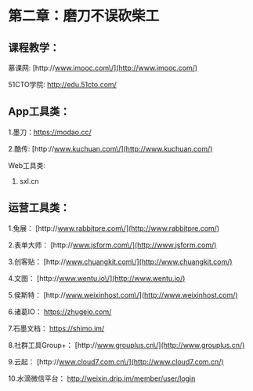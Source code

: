 # 第二章：磨刀不误砍柴工

## 课程教学：

慕课网: [http:\/\/www.imooc.com\/](http://www.imooc.com/)

51CTO学院: [http:\/\/edu.51cto.com\/](http://edu.51cto.com/)

## App工具类：

1.墨刀：[https:\/\/modao.cc\/](https://modao.cc/)

2.酷传: [http:\/\/www.kuchuan.com\/](http://www.kuchuan.com/)

Web工具类:

1.  sxl.cn


## 运营工具类：

1.兔展： [http:\/\/www.rabbitpre.com\/](http://www.rabbitpre.com/)

2.表单大师： [http:\/\/www.jsform.com\/](http://www.jsform.com/)

3.创客贴： [http:\/\/www.chuangkit.com\/](http://www.chuangkit.com/)

4.文图： [http:\/\/www.wentu.io\/](http://www.wentu.io/)

5.侯斯特： [http:\/\/www.weixinhost.com\/](http://www.weixinhost.com/)

6.诸葛IO： [https:\/\/zhugeio.com\/](https://zhugeio.com/)

7.石墨文档： [https:\/\/shimo.im\/](https://shimo.im/)

8.社群工具Group+： [http:\/\/www.grouplus.cn\/](http://www.grouplus.cn/)

9.云起： [http:\/\/www.cloud7.com.cn\/](http://www.cloud7.com.cn/)

10.水滴微信平台： [http:\/\/weixin.drip.im\/member\/user\/login](http://weixin.drip.im/member/user/login)


